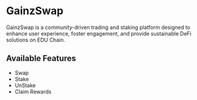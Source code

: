 # GainzSwap

GainzSwap is a community-driven trading and staking platform designed to enhance user experience, foster engagement, and provide sustainable DeFi solutions on EDU Chain.

## Available Features
- Swap
- Stake
- UnStake
- Claim Rewards